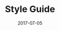 ---
title: "Style Guide"
date: "2017-07-05"
type: "HTML, CSS, JS"
url: https://github.com/ConnorHolyday/bureau-style-guide
---